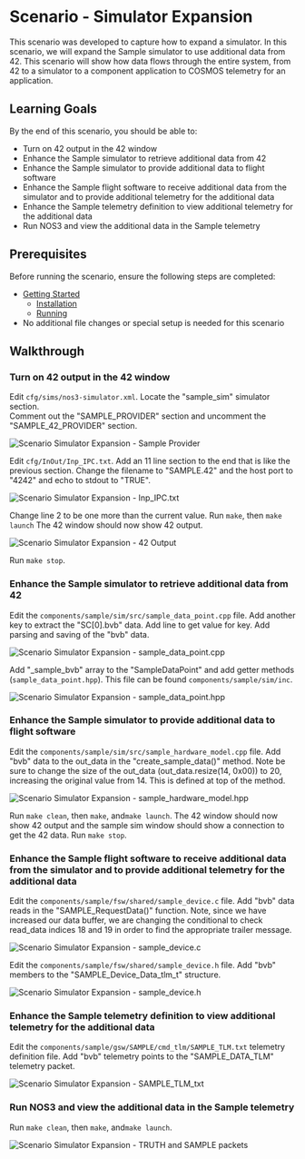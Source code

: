 # Scenario - Simulator Expansion

This scenario was developed to capture how to expand a simulator.
In this scenario, we will expand the Sample simulator to use additional data from 42.
This scenario will show how data flows through the entire system, from 42 to a simulator to a component application to COSMOS telemetry for an application.

## Learning Goals

By the end of this scenario, you should be able to:
* Turn on 42 output in the 42 window
* Enhance the Sample simulator to retrieve additional data from 42
* Enhance the Sample simulator to provide additional data to flight software
* Enhance the Sample flight software to receive additional data from the simulator and to provide additional telemetry for the additional data
* Enhance the Sample telemetry definition to view additional telemetry for the additional data
* Run NOS3 and view the additional data in the Sample telemetry

## Prerequisites

Before running the scenario, ensure the following steps are completed:
* [Getting Started](./Getting_Started.md)
  * [Installation](./Getting_Started.md#installation)
  * [Running](./Getting_Started.md#running)
* No additional file changes or special setup is needed for this scenario

## Walkthrough

### Turn on 42 output in the 42 window
Edit `cfg/sims/nos3-simulator.xml`.
Locate the "sample_sim" simulator section.  
Comment out the "SAMPLE_PROVIDER" section and uncomment the "SAMPLE_42_PROVIDER" section.

![Scenario Simulator Expansion - Sample Provider](./_static/scenario_simulator_expansion/scenario_sample_provider.png)

Edit `cfg/InOut/Inp_IPC.txt`.
Add an 11 line section to the end that is like the previous section.  Change the filename to "SAMPLE.42" and the host port to "4242" and echo to stdout to "TRUE".

![Scenario Simulator Expansion - Inp_IPC.txt](./_static/scenario_simulator_expansion/inp_ipc.png)

Change line 2 to be one more than the current value.
Run `make`, then `make launch`
The 42 window should now show 42 output.

![Scenario Simulator Expansion - 42 Output](./_static/scenario_simulator_expansion/42_output.png)

Run `make stop`.

### Enhance the Sample simulator to retrieve additional data from 42
Edit the `components/sample/sim/src/sample_data_point.cpp` file.
Add another key to extract the "SC[0].bvb" data.
Add line to get value for key.
Add parsing and saving of the "bvb" data.

![Scenario Simulator Expansion - sample_data_point.cpp](./_static/scenario_simulator_expansion/sample_data_point.cpp.png)

Add "_sample_bvb" array to the "SampleDataPoint" and add getter methods (`sample_data_point.hpp`). This file can be found `components/sample/sim/inc`.

![Scenario Simulator Expansion - sample_data_point.hpp](./_static/scenario_simulator_expansion/sample_data_point.hpp.png)

### Enhance the Sample simulator to provide additional data to flight software
Edit the `components/sample/sim/src/sample_hardware_model.cpp` file.
Add "bvb" data to the out_data in the "create_sample_data()" method. Note be sure to change the size of the out_data (out_data.resize(14, 0x00)) to 20, increasing the original value from 14. This is defined at top of the method.

![Scenario Simulator Expansion - sample_hardware_model.hpp](./_static/scenario_simulator_expansion/sample_hardware_model.cpp.png)

Run `make clean`, then `make`, and`make launch`.
The 42 window should now show 42 output and the sample sim window should show a connection to get the 42 data.
Run `make stop`.

### Enhance the Sample flight software to receive additional data from the simulator and to provide additional telemetry for the additional data
Edit the `components/sample/fsw/shared/sample_device.c` file.
Add "bvb" data reads in the "SAMPLE_RequestData()" function. Note, since we have increased our data buffer, we are changing the conditional to check read_data indices 18 and 19 in order to find the appropriate trailer message.

![Scenario Simulator Expansion - sample_device.c](./_static/scenario_simulator_expansion/sample_device.c.png)

Edit the `components/sample/fsw/shared/sample_device.h` file.
Add "bvb" members to the "SAMPLE_Device_Data_tlm_t" structure.

![Scenario Simulator Expansion - sample_device.h](./_static/scenario_simulator_expansion/sample_device.h.png)

### Enhance the Sample telemetry definition to view additional telemetry for the additional data
Edit the `components/sample/gsw/SAMPLE/cmd_tlm/SAMPLE_TLM.txt` telemetry definition file.
Add "bvb" telemetry points to the "SAMPLE_DATA_TLM" telemetry packet.

![Scenario Simulator Expansion - SAMPLE_TLM_txt](./_static/scenario_simulator_expansion/SAMPLE_TLM.txt.png)

### Run NOS3 and view the additional data in the Sample telemetry
Run `make clean`, then `make`, and`make launch`.

![Scenario Simulator Expansion - TRUTH and SAMPLE packets](./_static/scenario_simulator_expansion/TRUTH_and_SAMPLE_packets.png)
